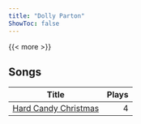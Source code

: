 ```yaml
---
title: "Dolly Parton"
ShowToc: false
---
```


{{< more >}}

## Songs
Title | Plays 
----- | -----: 
[Hard Candy Christmas](/songs/hard-candy-christmas) | 4

